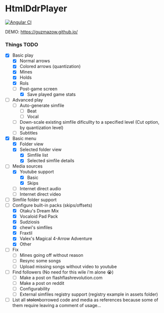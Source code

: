 # HtmlDdrPlayer

[![Angular CI](https://github.com/Guzmazow/HtmlDdrPlayer/actions/workflows/angular.yml/badge.svg)](https://github.com/Guzmazow/HtmlDdrPlayer/actions/workflows/angular.yml)

DEMO: https://guzmazow.github.io/

### Things TODO
- [X] Basic play
    - [x] Normal arrows
    - [X] Colored arrows (quantization)
    - [X] Mines
    - [X] Holds
    - [X] Rols
    - [ ] Post-game screen
        - [X] Save played game stats
- [ ] Advanced play
    - [ ] Auto-generate simfile
        - [ ] Beat
        - [ ] Vocal
    - [ ] Down-scale existing simfile dificullty to a specified level (Cut option, by quantization level)
    - [ ] Subtitles
- [X] Basic menu
    - [X] Folder view
    - [x] Selected folder view
        - [x] Simfile list 
        - [x] Selected simfile details
- [ ] Media sources
    - [x] Youtube support
        - [x] Basic
        - [x] Skips
    - [ ] Internet direct audio
    - [ ] Internet direct video
- [ ] Simfile folder support
- [ ] Configure built-in packs (skips/offsets)
    - [x] Otaku's Dream Mix
    - [x] Vocaloid Pad Pack
    - [x] Sudziosis
    - [x] chewi's simfiles
    - [x] Fraxtil
    - [x] Valex's Magical 4-Arrow Adventure
    - [x] Other
- [ ] Fix
    - [ ] Mines going off without reason
    - [ ] Resync some songs
    - [ ] Upload missing songs without video to youtube
- [ ] Find followers (No need for this wile i'm alone 😭)
    - [ ] Make a post on flashflashrevolution.com
    - [ ] Make a post on reddit
    - [ ] Configurability
    - [ ] External simfiles registry support (registry example in assets folder)
- [ ] List all ~~stolen~~borrowed code and media as references because some of them require leaving a comment of usage...
